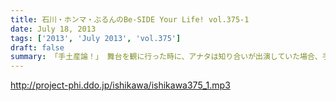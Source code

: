 ```yaml
---
title: 石川・ホンマ・ぶるんのBe-SIDE Your Life! vol.375-1
date: July 18, 2013
tags: ['2013', 'July 2013', 'vol.375']
draft: false
summary: 「手土産論！」 舞台を観に行った時に、アナタは知り合いが出演していた場合、手土産を持っていくか否か！？ オトナとしてのセレクトが試される！！！ＮＡＭＡＥ
---
```


http://project-phi.ddo.jp/ishikawa/ishikawa375_1.mp3